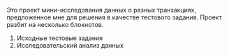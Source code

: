 Это проект мини-исследования данных о разных транзакциях, предложенное мне для решения в качестве тестового задания.
Проект разбит на несколько блокнотов. 
1) Исходные тестовые задания
2) Исследовательский анализ данных
